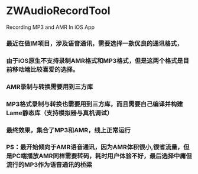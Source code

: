 # ZWAudioRecordTool
Recording MP3 and AMR In iOS App

### 最近在做IM项目，涉及语音通讯，需要选择一款优良的通讯格式，
### 由于iOS原生不支持录制AMR格式和MP3格式，但是这两个格式是目前移动端比较喜爱的选择。
### AMR录制与转换需要用到三方库
### MP3格式录制与转换也需要用到三方库，而且需要自己编译并构建Lame静态库（支持模拟器与真机调试）
### 最终效果，集合了MP3和AMR，线上正常运行
### PS：最开始倾向于AMR语音通讯，因为AMR体积很小,很省流量，但是PC端播放AMR同样需要转码，耗时用户体验不好，最后选择中庸但流行的MP3作为语音通讯的桥梁
